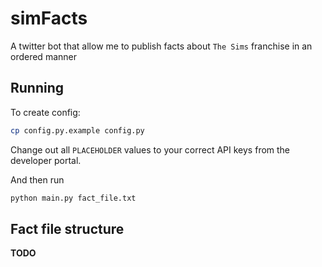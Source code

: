 # simFacts
A twitter bot that allow me to publish facts about `The Sims` franchise in an ordered manner

## Running

To create config:
```bash
cp config.py.example config.py
```

Change out all `PLACEHOLDER` values to your correct API keys from the developer portal.

And then run
```bash
python main.py fact_file.txt
```

## Fact file structure

**TODO**
